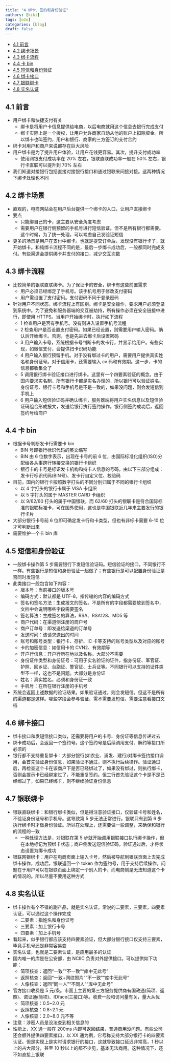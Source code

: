 ```yaml
---
title: "4 绑卡、签约和身份验证"
authors: [kiki]
tags: [o2o]
categories: [blog]
draft: false
---
```


- [4.1 前言](#41-%e5%89%8d%e8%a8%80)
- [4.2 绑卡场景](#42-%e7%bb%91%e5%8d%a1%e5%9c%ba%e6%99%af)
- [4.3 绑卡流程](#43-%e7%bb%91%e5%8d%a1%e6%b5%81%e7%a8%8b)
- [4.4 卡 bin](#44-%e5%8d%a1-bin)
- [4.5 短信和身份验证](#45-%e7%9f%ad%e4%bf%a1%e5%92%8c%e8%ba%ab%e4%bb%bd%e9%aa%8c%e8%af%81)
- [4.6 绑卡接口](#46-%e7%bb%91%e5%8d%a1%e6%8e%a5%e5%8f%a3)
- [4.7 银联绑卡](#47-%e9%93%b6%e8%81%94%e7%bb%91%e5%8d%a1)
- [4.8 实名认证](#48-%e5%ae%9e%e5%90%8d%e8%ae%a4%e8%af%81)

## 4.1 前言

- 用户绑卡和快捷支付有关
  - 绑卡是将用户卡信息提供给电商，以后电商就用这个信息去银行完成支付
  - 绑卡实际上是一个授权，让用户允许商家自动从他的账户上扣除资金。所以绑卡也叫签约，用户和银行、商家的三方签订的支付合约
- 绑卡对用户和商户来说都存在巨大风险
- 用户绑卡是为了提升用户体验，让用户花钱更容易。其次，提升支付成功率
  - 使用网银支付成功率在 20% 左右，银联直联成功率一般在 50% 左右，银行卡直联可以提升到 70% 左右
- 我们知道对接银行包括直接对接银行接口和通过银联来间接对接。这两种情况下绑卡处理也不同

## 4.2 绑卡场景

- 直观的，电商网站会在用户后台提供一个绑卡的入口，让用户直接绑卡
- 要点
  - 只能绑自己的卡，这主要从安全角度考虑
  - 需要用户在银行侧预留的手机号进行短信验证。但不是所有银行都需要。这个时候，为了统一处理，可以考虑自己发验证短信
- 更多的场景是用户在支付中绑卡。也就是提交订单后，发现没有银行卡了，就开始绑卡。和纯绑卡流程不同的是，最后一步绑卡成功后，一般都同时完成支付。有些渠道会提供绑卡并支付的接口，减少交互次数

## 4.3 绑卡流程

- 比较简单的银联直联绑卡。为了保证卡的安全，绑卡有这些前置需求
  - 用户必须已经绑定了手机号。该手机号用于修改支付密码
  - 用户需设置了支付密码。支付密码不同于登录密码
- 针对用户不同状态，绑卡流程上有区别。绑卡是安全操作，要求用户必须登录到系统中。为了避免和服务器端的交互被劫持，所有操作必须在安全链接中进行，即使用 HTTPS。当用户开始绑卡时，执行如下流程
  - 1 检查用户是否有手机号。没有则进入设置手机号流程
  - 2 检查用户是否设置支付密码。如果已经设置，则需要用户输入密码。确认后开始绑卡。否则，也是先进去绑卡后设置密码
  - 3 用户输入卡号，系统根据卡号判断卡的发卡行，并显示给用户。有些实现，如微信支付，会提供扫卡识码功能
  - 4 用户输入银行预留手机。对于没有绑过卡的用户，需要用户提供真实姓名和身份证号。对于信用卡，还需要输入 cv 码和有效期。这一步，卡的信息都收集全了
  - 5 调用银行绑卡验证接口进行绑卡。这里有一个四要素验证的概念。由于国内要求实名制，所有银行卡都是实名办理的，所以银行可以验证姓名、身份证号、银行卡号和手机号是不是一致的，如果没问题，则会发短信到手机上
  - 6 用户输入短信验证码并确认绑卡，服务器端将用户实名信息以及短信验证码组合形成报文，发送给银行执行签约操作。银行侧签约成功后，返回签约号给商户

## 4.4 卡 bin

- 根据卡号判断发卡行需要卡 bin
  - BIN 号即银行标识代码的英文缩写
  - BIN 由 6 位数字表示，出现在卡号的前 6 位，由国际标准化组织(ISO)分配给各从事跨行转接交换的银行卡组织
  - 银行卡的卡号是标识发卡机构和持卡人信息的号码，由以下三部分组成：发卡行标识代码(BIN号)、发卡行自定义位、校验码
- 目前，国内的银行卡按照数字打头的不同分别归属于不同的银行卡组织
  - 以 4 字打头的银行卡属于 VISA 卡组织
  - 以 5 字打头的属于 MASTER CARD 卡组织
  - 以 9/62/60 打头的属于中国银联，而 62/60 打头的银联卡是符合国际标准的银联标准卡，可在国外使用，这也是中国银联近几年来主要发行的银行卡片
- 大部分银行卡号前 6 位即可确定发卡行和卡类型，但也有非标卡需要 6-10 位才可判断出来
- 需要维护一个卡 bin 库

## 4.5 短信和身份验证

- 一般绑卡操作第 5 步需要银行下发短信验证码。短信验证的接口，不同银行不一样。有些银行是短信和身份验证一起做了；有些银行是可以配置身份验证是否同时发短信
- 此类接口一般包含如下内容：
  - 版本号：当前接口的版本号
  - 编码方式：默认都是 UTF-8，指传输的内容的编码方式
  - 签名和签名方法：生成报文的签名。不是所有的字段都需要放到签名中，文档中会说明哪些字段需要签名
  - 签名算法：生成签名的算法，RSA、RSA128、MD5 等
  - 商户代码：在渠道侧注册的商户号
  - 商户订单号：即发送给渠道的订单号
  - 发送时间：该请求送出的时间
  - 账号和账号类型：银行卡、存折、IC 卡等支持的账号类型以及对应的账号
  - 卡的加密信息：如信用卡的 CVN2、有效期等
  - 开户行信息：开户行所在地以及名称。大部分不需要
  - 身份证件类型和身份证号：可用于实名验证的证件，指身份证、军官证、护照、回乡证、台胞证、警官证、士兵证等。不同银行可以支持的证件类型不一样，这也不是问题。大部分是身份证
  - 姓名：真实姓名，必须和身份证一致
  - 手机号：在所在银行注册的手机号
- 系统会返回上述数据的验证结果。如果验证通过，则会发短信。但这不是所有的渠道都是这样。哪些字段会参与验证、需不需要发短信，需要注意看接口文档

## 4.6 绑卡接口

- 绑卡接口和发短信接口类似，还需要将用户的卡号、身份证等信息传递过去
- 绑卡成功后，会返回一个签约号。这个签约号是后续调用支付、解约等接口所必须的
- 银行都不支持重复绑卡：大部分银行(如农业、浦发、建行)对绑卡签约接口调用，会首先验证身份信息，如果验证不通过，则不执行后续操作。验证通过后，再检查这个卡在该商户下是否已经绑过了，如果没有绑过，则执行绑卡，否则会提示卡已经绑定过了，不能重复签约。但工行首先验证这个卡是不是已经绑过了，如果已经绑卡，则不继续验证身份信息

## 4.7 银联绑卡

- 银联直联绑卡：和银行绑卡类似，但是得注意验证接口，仅验证卡号和姓名，不验证身份证号和手机号。这导致第 5 步无法正常进行。银联只有到第 6 步执行绑卡时才做身份验证。所以在处理上，还需要做一些调整，来确保和银行的流程的一致
  - 一种处理方法是，对银联在第 5 步就开始调用银联接口执行绑卡操作，但在本地标记为预绑卡状态；商户侧发送短信验证码，验证通过后，才将状态设置为绑卡成功
- 银联网银绑卡：用户在电商页面上输入卡号，然后被导航到银联页面上去完成绑卡操作，成功后，银联返回一个 token 作为签约号，用于支持后续操作。问题在于用户可以在银联页面上绑定一个别人的卡，而电商侧是无法知道这个卡的情况的。所以尽量不要用这种方式

## 4.8 实名认证

- 绑卡操作有个不错的副产品，就是实名认证。常说的二要素，三要素，四要素认证，可以通过这个操作完成
  - 二要素：指姓名和身份证号
  - 三要素：加上银行卡号
  - 四要素：加上手机号
- 看起来，似乎银行都应该支持四要素验证，但大部分银行接口仅支持三要素，毕竟手机号还是非常容易变
- 实名认证，也就是二要素认证，是应用最多的认证
- 国内唯一的库是在公安部，由 NCIIC 负责对外提供接口。可以提供如下功能：
  - 简项核查：返回“一致”“不一致”“库中无此号”
  - 返照核查：返回“一致+网纹照片”“不一致”“库中无此号”
  - 人像核查：返回“同一人”“不同人”“库中无此号”
- 官方接口收费是 5 元/条。市面上主要的第三方服务提供商有国政通(简项、返照)、诺证通(简项)、IDface(三接口)等。收费一般和访问量有关，量大从优
  - 简项核查：0.5~2.0 元
  - 返照核查：0.8~2.1 元
  - 人像核查：2.0~8.0 元不等
- 注意：涉密人员是没法查到相关信息的
- 性能上，XX 通一般在 200ms 内即可返回结果，普通商用没问题。有些公司还会额外提供四要素接口，以 XX 通为例，它号称支持大部分银行卡的四要素认证。但是实现上是实时请求银行的接口，这就导致接口延迟非常高，1 秒以上的占大部分，甚至 10 秒以上的都不少见，基本无法商用。这种情况下，还不如直接上银联
